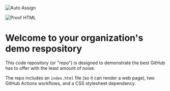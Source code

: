 ![Auto Assign](https://github.com/jumboshrimpslab/demo-repository/actions/workflows/auto-assign.yml/badge.svg)

![Proof HTML](https://github.com/jumboshrimpslab/demo-repository/actions/workflows/proof-html.yml/badge.svg)

# Welcome to your organization's demo respository
This code repository (or "repo") is designed to demonstrate the best GitHub has to offer with the least amount of noise.

The repo includes an `index.html` file (so it can render a web page), two GitHub Actions workflows, and a CSS stylesheet dependency.
